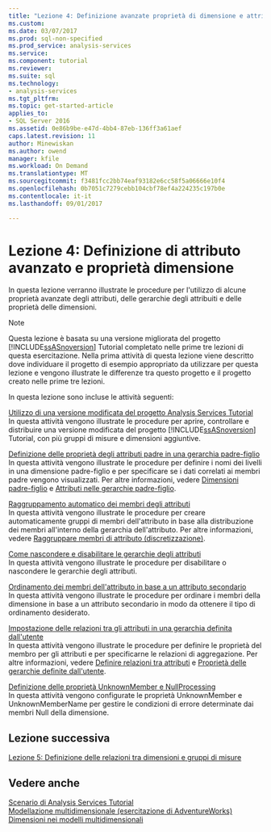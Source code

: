 ```yaml
---
title: "Lezione 4: Definizione avanzate proprietà di dimensione e attributo | Documenti Microsoft"
ms.custom: 
ms.date: 03/07/2017
ms.prod: sql-non-specified
ms.prod_service: analysis-services
ms.service: 
ms.component: tutorial
ms.reviewer: 
ms.suite: sql
ms.technology:
- analysis-services
ms.tgt_pltfrm: 
ms.topic: get-started-article
applies_to:
- SQL Server 2016
ms.assetid: 0e86b9be-e47d-4bb4-87eb-136ff3a61aef
caps.latest.revision: 11
author: Minewiskan
ms.author: owend
manager: kfile
ms.workload: On Demand
ms.translationtype: MT
ms.sourcegitcommit: f3481fcc2bb74eaf93182e6cc58f5a06666e10f4
ms.openlocfilehash: 0b7051c7279cebb104cbf78ef4a224235c197b0e
ms.contentlocale: it-it
ms.lasthandoff: 09/01/2017

---
```

# <a name="lesson-4-defining-advanced-attribute-and-dimension-properties"></a>Lezione 4: Definizione di attributo avanzato e proprietà dimensione
In questa lezione verranno illustrate le procedure per l'utilizzo di alcune proprietà avanzate degli attributi, delle gerarchie degli attribuiti e delle proprietà delle dimensioni.  
  
> [!NOTE]  
> Questa lezione è basata su una versione migliorata del progetto [!INCLUDE[ssASnoversion](../includes/ssasnoversion-md.md)] Tutorial completato nelle prime tre lezioni di questa esercitazione. Nella prima attività di questa lezione viene descritto dove individuare il progetto di esempio appropriato da utilizzare per questa lezione e vengono illustrate le differenze tra questo progetto e il progetto creato nelle prime tre lezioni.  
  
In questa lezione sono incluse le attività seguenti:  
  
[Utilizzo di una versione modificata del progetto Analysis Services Tutorial](../analysis-services/lesson-4-1-using-a-modified-version-of-the-analysis-services-tutorial-project.md)  
In questa attività vengono illustrate le procedure per aprire, controllare e distribuire una versione modificata del progetto [!INCLUDE[ssASnoversion](../includes/ssasnoversion-md.md)] Tutorial, con più gruppi di misure e dimensioni aggiuntive.  
  
[Definizione delle proprietà degli attributi padre in una gerarchia padre-figlio](../analysis-services/lesson-4-2-defining-parent-attribute-properties-in-a-parent-child-hierarchy.md)  
In questa attività vengono illustrate le procedure per definire i nomi dei livelli in una dimensione padre-figlio e per specificare se i dati correlati ai membri padre vengono visualizzati. Per altre informazioni, vedere [Dimensioni padre-figlio](../analysis-services/multidimensional-models/parent-child-dimension.md) e [Attributi nelle gerarchie padre-figlio](../analysis-services/multidimensional-models/parent-child-dimension-attributes.md).  
  
[Raggruppamento automatico dei membri degli attributi](../analysis-services/lesson-4-3-automatically-grouping-attribute-members.md)  
In questa attività vengono illustrate le procedure per creare automaticamente gruppi di membri dell'attributo in base alla distribuzione dei membri all'interno della gerarchia dell'attributo. Per altre informazioni, vedere [Raggruppare membri di attributo &#40;discretizzazione&#41;](../analysis-services/multidimensional-models/attribute-properties-group-attribute-members.md).  
  
[Come nascondere e disabilitare le gerarchie degli attributi](../analysis-services/lesson-4-4-hiding-and-disabling-attribute-hierarchies.md)  
In questa attività vengono illustrate le procedure per disabilitare o nascondere le gerarchie degli attributi.  
  
[Ordinamento dei membri dell'attributo in base a un attributo secondario](../analysis-services/lesson-4-5-sorting-attribute-members-based-on-a-secondary-attribute.md)  
In questa attività vengono illustrate le procedure per ordinare i membri della dimensione in base a un attributo secondario in modo da ottenere il tipo di ordinamento desiderato.  
  
[Impostazione delle relazioni tra gli attributi in una gerarchia definita dall'utente](../analysis-services/4-6-specifying-attribute-relationships-in-user-defined-hierarchy.md)  
In questa attività vengono illustrate le procedure per definire le proprietà del membro per gli attributi e per specificarne le relazioni di aggregazione. Per altre informazioni, vedere [Definire relazioni tra attributi](../analysis-services/multidimensional-models/attribute-relationships-define.md) e [Proprietà delle gerarchie definite dall'utente](../analysis-services/multidimensional-models-olap-logical-dimension-objects/user-hierarchies-properties.md).  
  
[Definizione delle proprietà UnknownMember e NullProcessing](../analysis-services/lesson-4-7-defining-the-unknown-member-and-null-processing-properties.md)  
In questa attività vengono configurate le proprietà UnknownMember e UnknownMemberName per gestire le condizioni di errore determinate dai membri Null della dimensione.  
  
## <a name="next-lesson"></a>Lezione successiva  
[Lezione 5: Definizione delle relazioni tra dimensioni e gruppi di misure](../analysis-services/lesson-5-defining-relationships-between-dimensions-and-measure-groups.md)  
  
## <a name="see-also"></a>Vedere anche  
[Scenario di Analysis Services Tutorial](../analysis-services/analysis-services-tutorial-scenario.md)  
[Modellazione multidimensionale &#40;esercitazione di AdventureWorks&#41;](../analysis-services/multidimensional-modeling-adventure-works-tutorial.md)  
[Dimensioni nei modelli multidimensionali](../analysis-services/multidimensional-models/dimensions-in-multidimensional-models.md)  
  
  
  

